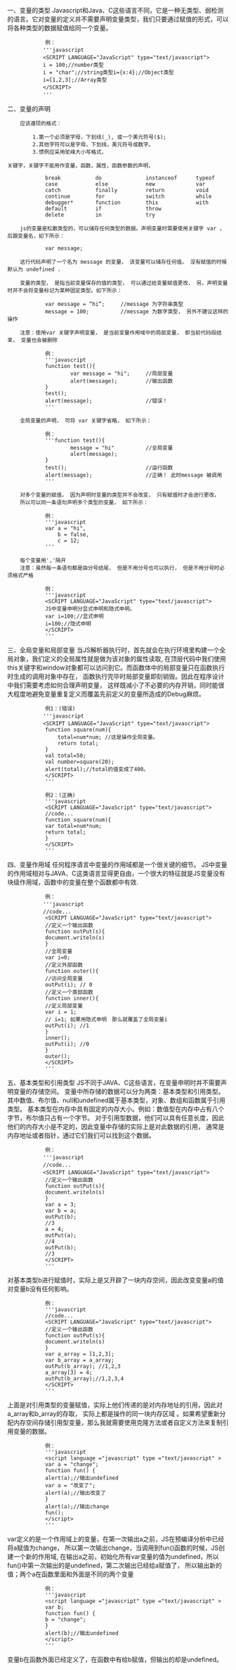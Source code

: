 一、变量的类型
        Javascript和Java、C这些语言不同，它是一种无类型、弱检测的语言。它对变量的定义并不需要声明变量类型，我们只要通过赋值的形式，可以将各种类型的数据赋值给同一个变量。
        
             	例：
        　　    '''javascript
        　　    <SCRIPT LANGUAGE="JavaScript" type="text/javascript">
        　　    i = 100;//number类型
        　　    i = "char";//string类型i={x:4};//Object类型
        　　    i=[1,2,3];//Array类型
        　　    </SCRIPT>
        　　    '''

二、变量的声明

		应该遵顼的格式：
	
			1.第一个必须是字母，下划线(_), 或一个美元符号($);
			2.其他字符可以是字母，下划线，美元符号或数字。
 			3.惯例应采用驼峰大小写格式，
 
   	关键字，关键字不能用作变量，函数，属性，函数参数的声明，
  
                break           do              instanceof      typeof
                case            else            new             var
                catch           finally         return          void
                continue        for             switch          while
                debugger*       function        this            with
                default         if              throw
                delete          in              try

        js的变量是松散类型的，可以储存任何类型的数据。声明变量时需要使用关键字 var ，后跟变量名，如下所示：
        
                var message;
        
        这行代码声明了一个名为 message 的变量， 该变量可以储存任何值。 没有赋值的时候默认为 undefined .
        
        变量的类型， 是指当前变量保存的值的类型， 可以通过给变量赋值更改， 另，声明变量时并不会将变量标记为某种固定类型。如下所示：
  
                var message = “hi”;     //message 为字符串类型
                message = 100;          //message 为数字类型， 另外不建议这样的操作
  
        注意：使用var 关键字声明变量， 是当前变量作用域中的局部变量， 即当前代码段结束， 变量也会被删除
 
                例：
                '''javascript
                function test(){
                        var message = "hi";     //局部变量
                        alert(message);         //输出函数
                }
                test();
                alert(message);                 //错误！
                '''
 
        全局变量的声明， 可将 var 关键字省略， 如下所示：
 
                例：
                '''function test(){
                        message = "hi"          //全局变量
                        alert(message);
                }
                test();                         //运行函数
                alert(message);                 //正确！ 此时message 被调用
                '''
 
        对多个变量的赋值， 因为声明时变量的类型并不会改变， 只有赋值时才会进行更改， 
        所以可以同一条语句声明多个类型的变量， 如下所示：
 
                例：
                '''javascript
                var a = "hi",
                    b = false,
                    c = 12;
                '''
 
        每个变量用','隔开
        注意：虽然每一条语句都是由分号结尾， 但是不用分号也可以执行， 但是不用分号时必须格式严格
 
                例：
                '''javascript
                <SCRIPT LANGUAGE="JavaScript" type="text/javascript"> 
                JS中变量申明分显式申明和隐式申明。
                var i=100;//显式申明
                i=100;//隐式申明
                </SCRIPT>
                '''

三、全局变量和局部变量
        当JS解析器执行时，首先就会在执行环境里构建一个全局对象，我们定义的全局属性就是做为该对象的属性读取,
        在顶层代码中我们使用this关键字和window对象都可以访问到它。而函数体中的局部变量只在函数执行时生成的调用对象中存在，
        函数执行完毕时局部变量即刻销毁。因此在程序设计中我们需要考虑如何合理声明变量，
        这样既减小了不必要的内存开销，同时能很大程度地避免变量重复定义而覆盖先前定义的变量所造成的Debug麻烦。
        
                例1：(错误)
        　　    '''javascript
        　　    <SCRIPT LANGUAGE="JavaScript" type="text/javascript"> 
                function square(num){   
                    total=num*num; //这是操作全局变量。   
                    return total;   
                }   
                val total=50;   
                val number=square(20);   
                alert(total);//total的值变成了400。
                </SCRIPT>
                '''

                例2：(正确)
                '''javascript
                <SCRIPT LANGUAGE="JavaScript" type="text/javascript"> 
                //code...
                function square(num){   
                var total=num*num;
                return total;   
                }
                </SCRIPT>
                '''

四、变量作用域 
        任何程序语言中变量的作用域都是一个很关键的细节。
        JS中变量的作用域相对与JAVA、C这类语言显得更自由，一个很大的特征就是JS变量没有块级作用域，函数中的变量在整个函数都中有效.
        
                例：
        　　    '''javascript
        　　    //code...
                <SCRIPT LANGUAGE="JavaScript" type="text/javascript"> 
                //定义一个输出函数 
                function outPut(s){ 
                document.writeln(s) 
                } 
                //全局变量 
                var i=0; 
                //定义外部函数 
                function outer(){ 
                //访问全局变量 
                outPut(i); // 0 
                //定义一个类部函数 
                function inner(){ 
                //定义局部变量 
                var i = 1; 
                // i=1; 如果用隐式申明　那么就覆盖了全局变量i 
                outPut(i); //1 
                } 
                inner(); 
                outPut(i); //0 
                } 
                outer(); 
                </SCRIPT>
                '''

五、基本类型和引用类型 
        JS不同于JAVA、C这些语言，在变量申明时并不需要声明变量的存储空间。
        变量中所存储的数据可以分为两类：基本类型和引用类型。
        其中数值、布尔值、null和undefined属于基本类型，对象、数组和函数属于引用类型。 
        基本类型在内存中具有固定的内存大小。例如：数值型在内存中占有八个字节，布尔值只占有一个字节。
        对于引用型数据，他们可以具有任意长度，因此他们的内存大小是不定的，因此变量中存储的实际上是对此数据的引用，
        通常是内存地址或者指针，通过它们我们可以找到这个数据。 
        
                例：
        　　    '''javascript
        　　    //code...
        　　    <SCRIPT LANGUAGE="JavaScript" type="text/javascript"> 
                //定义一个输出函数 
                function outPut(s){ 
                document.writeln(s) 
                } 
                var a = 3; 
                var b = a; 
                outPut(b); 
                //3 
                a = 4; 
                outPut(a); 
                //4 
                outPut(b); 
                //3 
                </SCRIPT>
                '''
        
对基本类型b进行赋值时，实际上是又开辟了一块内存空间，因此改变变量a的值对变量b没有任何影响。 
        
                例：
                '''javascript
                //code...
                <SCRIPT LANGUAGE="JavaScript" type="text/javascript"> 
                //定义一个输出函数 
                function outPut(s){ 
                document.writeln(s) 
                } 
                var a_array = [1,2,3]; 
                var b_array = a_array; 
                outPut(b_array); //1,2,3 
                a_array[3] = 4; 
                outPut(b_array);//1,2,3,4 
                </SCRIPT>
                '''

上面是对引用类型的变量赋值，实际上他们传递的是对内存地址的引用，因此对a_array和b_array的存取，
        实际上都是操作的同一块内存区域
        。如果希望重新分配内存空间存储引用型变量，那么我就需要使用克隆方法或者自定义方法来复制引用变量的数据。

                例：
                '''javascript
                <script language ="javascript" type ="text/javascript" > 
                var a = "change"; 
                function fun() { 
                alert(a);//输出undefined 
                var a = "改变了"; 
                alert(a);//输出改变了 
                } 
                alert(a);//输出change 
                fun(); 
                </script>
                '''

var定义的是一个作用域上的变量，在第一次输出a之前，JS在预编译分析中已经将a赋值为change，
        所以第一次输出change，当调用到fun()函数的时候，JS创建一个新的作用域,
        在输出a之前，初始化所有var变量的值为undefined，所以fun()中第一次输出的是undefined，第二次输出已经给a赋值了，
        所以输出新的值；两个a在函数里面和外面是不同的两个变量

                例：
                '''javascript
                <script language ="javascript" type ="text/javascript" > 
                var b; 
                function fun() { 
                b = "change"; 
                } 
                alert(b);//输出undefined 
                </script>
                '''
        
变量b在函数外面已经定义了，在函数中有给b赋值，但输出的却是undefined。
